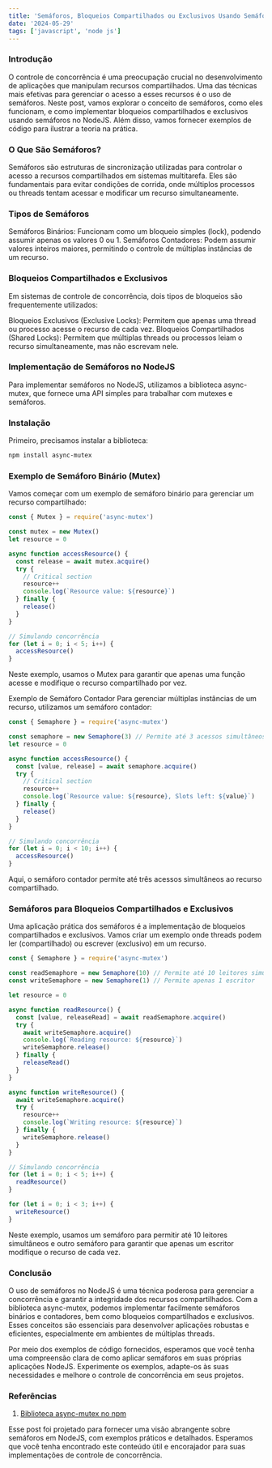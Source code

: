 ```yaml
---
title: 'Semáforos, Bloqueios Compartilhados ou Exclusivos Usando Semáforo no NodeJS'
date: '2024-05-29'
tags: ['javascript', 'node js']
---
```


### Introdução

O controle de concorrência é uma preocupação crucial no desenvolvimento de aplicações que manipulam recursos compartilhados. Uma das técnicas mais efetivas para gerenciar o acesso a esses recursos é o uso de semáforos. Neste post, vamos explorar o conceito de semáforos, como eles funcionam, e como implementar bloqueios compartilhados e exclusivos usando semáforos no NodeJS. Além disso, vamos fornecer exemplos de código para ilustrar a teoria na prática.

### O Que São Semáforos?

Semáforos são estruturas de sincronização utilizadas para controlar o acesso a recursos compartilhados em sistemas multitarefa. Eles são fundamentais para evitar condições de corrida, onde múltiplos processos ou threads tentam acessar e modificar um recurso simultaneamente.

### Tipos de Semáforos

Semáforos Binários: Funcionam como um bloqueio simples (lock), podendo assumir apenas os valores 0 ou 1.
Semáforos Contadores: Podem assumir valores inteiros maiores, permitindo o controle de múltiplas instâncias de um recurso.

### Bloqueios Compartilhados e Exclusivos

Em sistemas de controle de concorrência, dois tipos de bloqueios são frequentemente utilizados:

Bloqueios Exclusivos (Exclusive Locks): Permitem que apenas uma thread ou processo acesse o recurso de cada vez.
Bloqueios Compartilhados (Shared Locks): Permitem que múltiplas threads ou processos leiam o recurso simultaneamente, mas não escrevam nele.

### Implementação de Semáforos no NodeJS

Para implementar semáforos no NodeJS, utilizamos a biblioteca async-mutex, que fornece uma API simples para trabalhar com mutexes e semáforos.

### Instalação

Primeiro, precisamos instalar a biblioteca:

```bash
npm install async-mutex
```

### Exemplo de Semáforo Binário (Mutex)

Vamos começar com um exemplo de semáforo binário para gerenciar um recurso compartilhado:

```javascript
const { Mutex } = require('async-mutex')

const mutex = new Mutex()
let resource = 0

async function accessResource() {
  const release = await mutex.acquire()
  try {
    // Critical section
    resource++
    console.log(`Resource value: ${resource}`)
  } finally {
    release()
  }
}

// Simulando concorrência
for (let i = 0; i < 5; i++) {
  accessResource()
}
```

Neste exemplo, usamos o Mutex para garantir que apenas uma função acesse e modifique o recurso compartilhado por vez.

Exemplo de Semáforo Contador
Para gerenciar múltiplas instâncias de um recurso, utilizamos um semáforo contador:

```javascript
const { Semaphore } = require('async-mutex')

const semaphore = new Semaphore(3) // Permite até 3 acessos simultâneos
let resource = 0

async function accessResource() {
  const [value, release] = await semaphore.acquire()
  try {
    // Critical section
    resource++
    console.log(`Resource value: ${resource}, Slots left: ${value}`)
  } finally {
    release()
  }
}

// Simulando concorrência
for (let i = 0; i < 10; i++) {
  accessResource()
}
```

Aqui, o semáforo contador permite até três acessos simultâneos ao recurso compartilhado.

### Semáforos para Bloqueios Compartilhados e Exclusivos

Uma aplicação prática dos semáforos é a implementação de bloqueios compartilhados e exclusivos. Vamos criar um exemplo onde threads podem ler (compartilhado) ou escrever (exclusivo) em um recurso.

```javascript
const { Semaphore } = require('async-mutex')

const readSemaphore = new Semaphore(10) // Permite até 10 leitores simultâneos
const writeSemaphore = new Semaphore(1) // Permite apenas 1 escritor

let resource = 0

async function readResource() {
  const [value, releaseRead] = await readSemaphore.acquire()
  try {
    await writeSemaphore.acquire()
    console.log(`Reading resource: ${resource}`)
    writeSemaphore.release()
  } finally {
    releaseRead()
  }
}

async function writeResource() {
  await writeSemaphore.acquire()
  try {
    resource++
    console.log(`Writing resource: ${resource}`)
  } finally {
    writeSemaphore.release()
  }
}

// Simulando concorrência
for (let i = 0; i < 5; i++) {
  readResource()
}

for (let i = 0; i < 3; i++) {
  writeResource()
}
```

Neste exemplo, usamos um semáforo para permitir até 10 leitores simultâneos e outro semáforo para garantir que apenas um escritor modifique o recurso de cada vez.

### Conclusão

O uso de semáforos no NodeJS é uma técnica poderosa para gerenciar a concorrência e garantir a integridade dos recursos compartilhados. Com a biblioteca async-mutex, podemos implementar facilmente semáforos binários e contadores, bem como bloqueios compartilhados e exclusivos. Esses conceitos são essenciais para desenvolver aplicações robustas e eficientes, especialmente em ambientes de múltiplas threads.

Por meio dos exemplos de código fornecidos, esperamos que você tenha uma compreensão clara de como aplicar semáforos em suas próprias aplicações NodeJS. Experimente os exemplos, adapte-os às suas necessidades e melhore o controle de concorrência em seus projetos.

### Referências

1. [Biblioteca async-mutex no npm](https://www.npmjs.com/package/async-mutex)

Esse post foi projetado para fornecer uma visão abrangente sobre semáforos em NodeJS, com exemplos práticos e detalhados. Esperamos que você tenha encontrado este conteúdo útil e encorajador para suas implementações de controle de concorrência.
